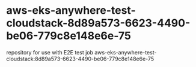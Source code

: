 # aws-eks-anywhere-test-cloudstack-8d89a573-6623-4490-be06-779c8e148e6e-75
repository for use with E2E test job aws-eks-anywhere-test-cloudstack:8d89a573-6623-4490-be06-779c8e148e6e-75
